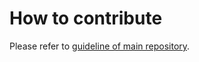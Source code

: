 # How to contribute

Please refer to [guideline of main repository](https://github.com/peerhaven/peerhaven/blob/master/CONTRIBUTING.md).

